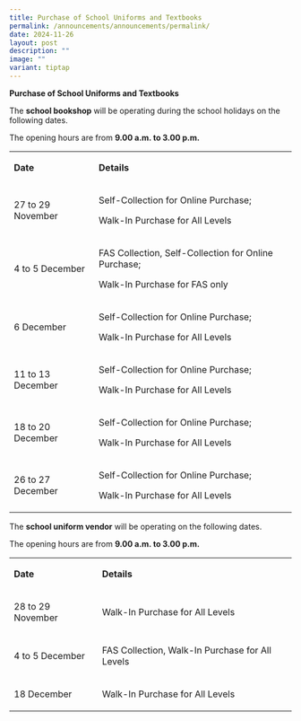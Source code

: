 ```yaml
---
title: Purchase of School Uniforms and Textbooks
permalink: /announcements/announcements/permalink/
date: 2024-11-26
layout: post
description: ""
image: ""
variant: tiptap
---
```

<p><strong>Purchase of School Uniforms and Textbooks</strong>
</p>
<p>The&nbsp;<strong>school bookshop</strong>&nbsp;will be operating during
the school holidays on the following dates.</p>
<p>The opening hours are from&nbsp;<strong>9.00 a.m. to 3.00 p.m.</strong>
</p>
<table style="minWidth: 50px">
<colgroup>
<col>
<col>
</colgroup>
<tbody>
<tr>
<td rowspan="1" colspan="1">
<p><strong>Date</strong>
</p>
</td>
<td rowspan="1" colspan="1">
<p><strong>Details</strong>
</p>
</td>
</tr>
<tr>
<td rowspan="1" colspan="1">
<p>27 to 29 November</p>
</td>
<td rowspan="1" colspan="1">
<p>Self-Collection for Online Purchase;</p>
<p>Walk-In Purchase for All Levels</p>
</td>
</tr>
<tr>
<td rowspan="1" colspan="1">
<p>4 to 5 December</p>
</td>
<td rowspan="1" colspan="1">
<p>FAS Collection, Self-Collection for Online Purchase;</p>
<p>Walk-In Purchase for FAS only</p>
</td>
</tr>
<tr>
<td rowspan="1" colspan="1">
<p>6 December</p>
</td>
<td rowspan="1" colspan="1">
<p>Self-Collection for Online Purchase;</p>
<p>Walk-In Purchase for All Levels</p>
</td>
</tr>
<tr>
<td rowspan="1" colspan="1">
<p>11 to 13 December</p>
</td>
<td rowspan="1" colspan="1">
<p>Self-Collection for Online Purchase;</p>
<p>Walk-In Purchase for All Levels</p>
</td>
</tr>
<tr>
<td rowspan="1" colspan="1">
<p>18 to 20 December</p>
</td>
<td rowspan="1" colspan="1">
<p>Self-Collection for Online Purchase;</p>
<p>Walk-In Purchase for All Levels</p>
</td>
</tr>
<tr>
<td rowspan="1" colspan="1">
<p>26 to 27 December</p>
</td>
<td rowspan="1" colspan="1">
<p>Self-Collection for Online Purchase;</p>
<p>Walk-In Purchase for All Levels</p>
</td>
</tr>
</tbody>
</table>
<p>The&nbsp;<strong>school uniform vendor</strong>&nbsp;will be operating
on the following dates.</p>
<p>The opening hours are from&nbsp;<strong>9.00 a.m. to 3.00 p.m.</strong>
</p>
<table style="minWidth: 50px">
<colgroup>
<col>
<col>
</colgroup>
<tbody>
<tr>
<td rowspan="1" colspan="1">
<p><strong>Date</strong>
</p>
</td>
<td rowspan="1" colspan="1">
<p><strong>Details</strong>
</p>
</td>
</tr>
<tr>
<td rowspan="1" colspan="1">
<p>28 to 29 November</p>
</td>
<td rowspan="1" colspan="1">
<p>Walk-In Purchase for All Levels</p>
</td>
</tr>
<tr>
<td rowspan="1" colspan="1">
<p>4 to 5 December</p>
</td>
<td rowspan="1" colspan="1">
<p>FAS Collection, Walk-In Purchase for All Levels</p>
</td>
</tr>
<tr>
<td rowspan="1" colspan="1">
<p>18 December</p>
</td>
<td rowspan="1" colspan="1">
<p>Walk-In Purchase for All Levels</p>
</td>
</tr>
</tbody>
</table>
<p></p>